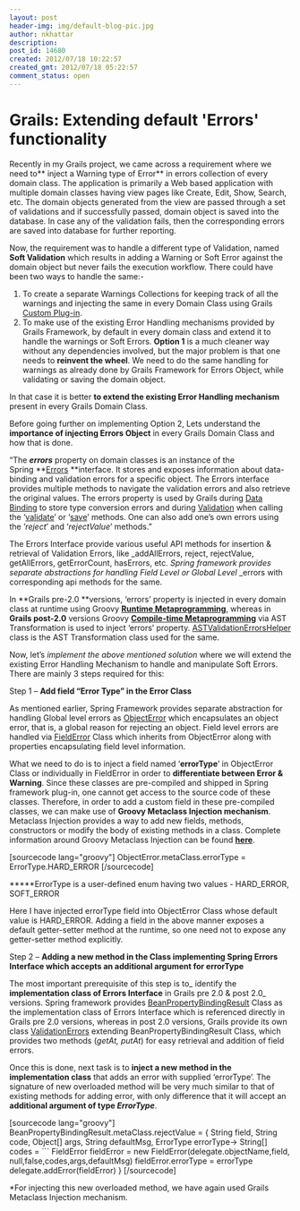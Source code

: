 ```yaml
---
layout: post
header-img: img/default-blog-pic.jpg
author: nkhattar
description: 
post_id: 14680
created: 2012/07/18 10:22:57
created_gmt: 2012/07/18 05:22:57
comment_status: open
---
```


# Grails: Extending default 'Errors' functionality

Recently in my Grails project, we came across a requirement where we need to** inject a Warning type of Error** in errors collection of every domain class. The application is primarily a Web based application with multiple domain classes having view pages like Create, Edit, Show, Search, etc. The domain objects generated from the view are passed through a set of validations and if successfully passed, domain object is saved into the database. In case any of the validation fails, then the corresponding errors are saved into database for further reporting.

Now, the requirement was to handle a different type of Validation, named **Soft Validation** which results in adding a Warning or Soft Error against the domain object but never fails the execution workflow. There could have been two ways to handle the same:- 

  1. To create a separate Warnings Collections for keeping track of all the warnings and injecting the same in every Domain Class using Grails [Custom Plug-in][1].
  2. To make use of the existing Error Handling mechanisms provided by Grails Framework, by default in every domain class and extend it to handle the warnings or Soft Errors.
**Option 1** is a much cleaner way without any dependencies involved, but the major problem is that one needs to **reinvent the wheel**. We need to do the same handling for warnings as already done by Grails Framework for Errors Object, while validating or saving the domain object.

In that case it is better **to extend the existing Error Handling mechanism** present in every Grails Domain Class. 

Before going further on implementing Option 2, Lets understand the **importance of injecting Errors Object** in every Grails Domain Class and how that is done.

“The **_errors_** property on domain classes is an instance of the Spring **[Errors][2] **interface. It stores and exposes information about data-binding and validation errors for a specific object. The Errors interface provides multiple methods to navigate the validation errors and also retrieve the original values. The errors property is used by Grails during [Data Binding][3] to store type conversion errors and during [Validation][4] when calling the ‘[validate][5]’ or ‘[save][6]’ methods. One can also add one’s own errors using the ‘_reject_’ and ‘_rejectValue_’ methods.”

The Errors Interface provide various useful API methods for insertion & retrieval of Validation Errors, like _addAllErrors, reject, rejectValue, getAllErrors, getErrorCount, hasErrors, etc. _Spring framework provides separate abstractions for handling Field Level or Global Level_ _errors with corresponding api methods for the same.

In **Grails pre-2.0 **versions, ‘errors’ property is injected in every domain class at runtime using Groovy **[Runtime Metaprogramming][7]**, whereas in **Grails post-2.0** versions Groovy **[Compile-time Metaprogramming][8]** via AST Transformation is used to inject ‘errors’ property. [ASTValidationErrorsHelper][9] class is the AST Transformation class used for the same.

Now, let’s _implement the above mentioned solution_ where we will extend the existing Error Handling Mechanism to handle and manipulate Soft Errors. There are mainly 3 steps required for this:

Step 1 – **Add field “Error Type” in the Error Class**

As mentioned earlier, Spring Framework provides separate abstraction for handling Global level errors as [ObjectError][10] which encapsulates an object error, that is, a global reason for rejecting an object. Field level errors are handled via [FieldError][11] Class which inherits from ObjectError along with properties encapsulating field level information.

What we need to do is to inject a field named ‘**errorType**’ in ObjectError Class or individually in FieldError in order to **differentiate between Error & Warning**. Since these classes are pre-compiled and shipped in Spring framework plug-in, one cannot get access to the source code of these classes. Therefore, in order to add a custom field in these pre-compiled classes, we can make use of **Groovy Metaclass Injection mechanism**. Metaclass Injection provides a way to add new fields, methods, constructors or modify the body of existing methods in a class. Complete information around Groovy Metaclass Injection can be found **[here][12]**.

[sourcecode lang="groovy"] ObjectError.metaClass.errorType = ErrorType.HARD_ERROR [/sourcecode]

*****ErrorType is a user-defined enum having two values - HARD_ERROR, SOFT_ERROR

Here I have injected errorType field into ObjectError Class whose default value is HARD_ERROR. Adding a field in the above manner exposes a default getter-setter method at the runtime, so one need not to expose any getter-setter method explicitly.

Step 2 – **Adding a new method in the Class implementing Spring Errors Interface which accepts an additional argument for errorType**

The most important prerequisite of this step is to_ identify the **implementation class of Errors Interface** in Grails pre 2.0 & post 2.0_ versions. Spring framework provides [BeanPropertyBindingResult][13] Class as the implementation class of Errors Interface which is referenced directly in Grails pre 2.0 versions, whereas in post 2.0 versions, Grails provide its own class [ValidationErrors][14] extending BeanPropertyBindingResult Class, which provides two methods (_getAt, putAt_) for easy retrieval and addition of field errors.

Once this is done, next task is to **inject a new method in the implementation class** that adds an error with supplied ‘errorType’. The signature of new overloaded method will be very much similar to that of existing methods for adding error, with only difference that it will accept an **additional argument of type _ErrorType_**.

[sourcecode lang="groovy"] BeanPropertyBindingResult.metaClass.rejectValue = { String field, String code, Object[] args, String defaultMsg, ErrorType errorType-> String[] codes = ``` 
 FieldError fieldError = new FieldError(delegate.objectName,field, null,false,codes,args,defaultMsg) fieldError.errorType = errorType delegate.addError(fieldError) } [/sourcecode]

*For injecting this new overloaded method, we have again used Grails Metaclass Injection mechanism.

   [1]: http://www.ibm.com/developerworks/java/library/j-grails09159/index.html
   [2]: http://static.springsource.org/spring/docs/3.0.x/javadoc-api/org/springframework/validation/Errors.html
   [3]: http://grails.org/doc/latest/guide/single.html#dataBinding
   [4]: http://grails.org/doc/latest/guide/single.html#validation
   [5]: http://grails.org/doc/latest/ref/Domain%20Classes/validate.html
   [6]: http://grails.org/doc/latest/ref/Domain%20Classes/save.html
   [7]: http://groovy.codehaus.org/Dynamic+Groovy
   [8]: http://groovy.codehaus.org/Compile-time+Metaprogramming+-+AST+Transformations
   [9]: http://grails.org/doc/2.0.4/api/org/codehaus/groovy/grails/compiler/injection/ASTValidationErrorsHelper.html
   [10]: http://static.springsource.org/spring/docs/3.0.x/javadoc-api/org/springframework/validation/ObjectError.html
   [11]: http://static.springsource.org/spring/docs/3.0.x/javadoc-api/org/springframework/validation/FieldError.html
   [12]: http://groovy.codehaus.org/JN3525-MetaClasses
   [13]: http://static.springsource.org/spring/docs/3.0.x/javadoc-api/org/springframework/validation/BeanPropertyBindingResult.html
   [14]: http://grails.org/doc/latest/api/grails/validation/ValidationErrors.html
